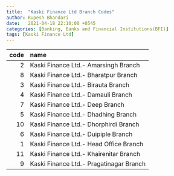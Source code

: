 ```yaml
---
title:  "Kaski Finance Ltd Branch Codes"
author: Rupesh Bhandari
date:   2021-04-18 22:10:00 +0545
categories: [Banking, Banks and Financial Institutions(BFI)]
tags: [Kaski Finance Ltd]
---
```


|   code | name                                    |
|-------:|:----------------------------------------|
|      2 | Kaski Finance Ltd.- Amarsingh Branch    |
|      8 | Kaski Finance Ltd.- Bharatpur Branch    |
|      3 | Kaski Finance Ltd.- Birauta Branch      |
|      4 | Kaski Finance Ltd.- Damauli Branch      |
|      7 | Kaski Finance Ltd.- Deep Branch         |
|      5 | Kaski Finance Ltd.- Dhadhing Branch     |
|     10 | Kaski Finance Ltd.- Dhorphirdi Branch   |
|      6 | Kaski Finance Ltd.- Duipiple Branch     |
|      1 | Kaski Finance Ltd.- Head Office  Branch |
|     11 | Kaski Finance Ltd.- Khairenitar Branch  |
|      9 | Kaski Finance Ltd.- Pragatinagar Branch |